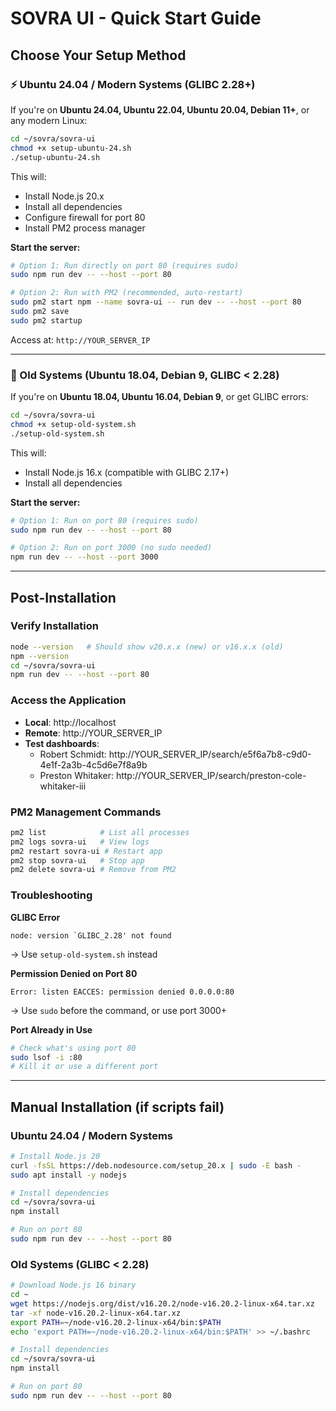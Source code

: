 # SOVRA UI - Quick Start Guide

## Choose Your Setup Method

### ⚡ Ubuntu 24.04 / Modern Systems (GLIBC 2.28+)

If you're on **Ubuntu 24.04, Ubuntu 22.04, Ubuntu 20.04, Debian 11+**, or any modern Linux:

```bash
cd ~/sovra/sovra-ui
chmod +x setup-ubuntu-24.sh
./setup-ubuntu-24.sh
```

This will:
- Install Node.js 20.x
- Install all dependencies
- Configure firewall for port 80
- Install PM2 process manager

**Start the server:**
```bash
# Option 1: Run directly on port 80 (requires sudo)
sudo npm run dev -- --host --port 80

# Option 2: Run with PM2 (recommended, auto-restart)
sudo pm2 start npm --name sovra-ui -- run dev -- --host --port 80
sudo pm2 save
sudo pm2 startup
```

Access at: `http://YOUR_SERVER_IP`

---

### 🐌 Old Systems (Ubuntu 18.04, Debian 9, GLIBC < 2.28)

If you're on **Ubuntu 18.04, Ubuntu 16.04, Debian 9**, or get GLIBC errors:

```bash
cd ~/sovra/sovra-ui
chmod +x setup-old-system.sh
./setup-old-system.sh
```

This will:
- Install Node.js 16.x (compatible with GLIBC 2.17+)
- Install all dependencies

**Start the server:**
```bash
# Option 1: Run on port 80 (requires sudo)
sudo npm run dev -- --host --port 80

# Option 2: Run on port 3000 (no sudo needed)
npm run dev -- --host --port 3000
```

---

## Post-Installation

### Verify Installation
```bash
node --version   # Should show v20.x.x (new) or v16.x.x (old)
npm --version
cd ~/sovra/sovra-ui
npm run dev -- --host --port 80
```

### Access the Application
- **Local**: http://localhost
- **Remote**: http://YOUR_SERVER_IP
- **Test dashboards**:
  - Robert Schmidt: http://YOUR_SERVER_IP/search/e5f6a7b8-c9d0-4e1f-2a3b-4c5d6e7f8a9b
  - Preston Whitaker: http://YOUR_SERVER_IP/search/preston-cole-whitaker-iii

### PM2 Management Commands
```bash
pm2 list            # List all processes
pm2 logs sovra-ui   # View logs
pm2 restart sovra-ui # Restart app
pm2 stop sovra-ui   # Stop app
pm2 delete sovra-ui # Remove from PM2
```

### Troubleshooting

**GLIBC Error**
```
node: version `GLIBC_2.28' not found
```
→ Use `setup-old-system.sh` instead

**Permission Denied on Port 80**
```
Error: listen EACCES: permission denied 0.0.0.0:80
```
→ Use `sudo` before the command, or use port 3000+

**Port Already in Use**
```bash
# Check what's using port 80
sudo lsof -i :80
# Kill it or use a different port
```

---

## Manual Installation (if scripts fail)

### Ubuntu 24.04 / Modern Systems
```bash
# Install Node.js 20
curl -fsSL https://deb.nodesource.com/setup_20.x | sudo -E bash -
sudo apt install -y nodejs

# Install dependencies
cd ~/sovra/sovra-ui
npm install

# Run on port 80
sudo npm run dev -- --host --port 80
```

### Old Systems (GLIBC < 2.28)
```bash
# Download Node.js 16 binary
cd ~
wget https://nodejs.org/dist/v16.20.2/node-v16.20.2-linux-x64.tar.xz
tar -xf node-v16.20.2-linux-x64.tar.xz
export PATH=~/node-v16.20.2-linux-x64/bin:$PATH
echo 'export PATH=~/node-v16.20.2-linux-x64/bin:$PATH' >> ~/.bashrc

# Install dependencies
cd ~/sovra/sovra-ui
npm install

# Run on port 80
sudo npm run dev -- --host --port 80
```
